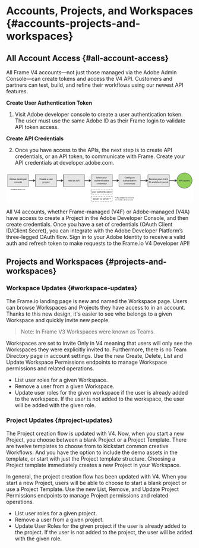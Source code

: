 # Accounts, Projects, and Workspaces {#accounts-projects-and-workspaces}

## All Account Access {#all-account-access}

All Frame V4 accounts—not just those managed via the Adobe Admin Console—can create tokens and access the V4 API. Customers and partners can test, build, and refine their workflows using our newest API features.

**Create User Authentication Token**

1. Visit Adobe developer console to create a user authentication token. The user must use the same Adobe ID as their Frame login to validate API token access.

**Create API Credentials**

2. Once you have access to the APIs, the next step is to create API credentials, or an API token, to communicate with Frame. Create your API credentials at developer.adobe.com.

![Account Access](../image_11.png)

All V4 accounts, whether Frame-managed (V4F) or Adobe-managed (V4A) have access to create a Project in the Adobe Developer Console, and then create credentials. Once you have a set of credentials (OAuth Client ID/Client Secret), you can integrate with the Adobe Developer Platform’s three-legged OAuth flow. Sign in to your Adobe Identity to receive a valid auth and refresh token to make requests to the Frame.io V4 Developer API!

## Projects and Workspaces {#projects-and-workspaces}

### Workspace Updates {#workspace-updates}

The Frame.io  landing page is new and named the Workspace page.  Users can browse Workspaces and Projects they have access to in an account. Thanks to this new design, it's easier to see who belongs to a given Workspace and quickly invite new people.

> Note: In Frame V3 Workspaces were known as Teams.

Workspaces are set to Invite Only in V4 meaning that users will only see the Workspaces they were explicitly invited to. Furthermore, there is no Team Directory page in account settings. Use the new Create, Delete, List and Update Workspace Permissions endpoints to manage Workspace permissions and related operations.

* List user roles for a given Workspace.
* Remove a user from a given Workspace.
* Update user roles for the given workspace if the user is already added to the workspace. If the user is not added to the workspace, the user will be added with the given role.

### Project Updates {#project-updates}

The Project creation flow is updated with V4. Now, when you start a new Project, you choose between a blank Project or a Project Template. There are twelve templates to choose from to kickstart common creative Workflows. And you have the option to include the demo assets in the template, or start with just the Project template structure. Choosing a Project template immediately creates a new Project in your Workspace.

In general, the project creation flow has been updated with V4. When you start a new Project, users will be able to choose to start a blank project or use a Project Template. Use the new List, Remove, and Update Project Permissions endpoints to manage Project permissions and related operations.

* List user roles for a given project.
* Remove a user from a given project.
* Update User Roles for the given project if the user is already added to the project. If the user is not added to the project, the user will be added with the given role.
